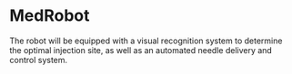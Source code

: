 # MedRobot
The robot will be equipped with a visual recognition system to determine the optimal injection site, as well as an automated needle delivery and control system.
